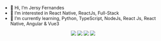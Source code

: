 - 👋 Hi, I’m Jersy Fernandes
- 👀 I’m interested in React Native, ReactJs, Full-Stack
- 🌱 I’m currently learning, Python, TypeScript, NodeJs, React Js, React Native, Angular & Vue3
  
<div align="center">
  <a href="https://instagram.com/jersy_fernandes" target="_blank"><img src="https://img.shields.io/badge/-Instagram-%23E4405F?style=for-the-badge&logo=instagram&logoColor=white" target="_blank"></a>
 <a href="https://discord.gg/jersyfernandes#2700" target="_blank"><img src="https://img.shields.io/badge/Discord-7289DA?style=for-the-badge&logo=discord&logoColor=white" target="_blank"></a> 
  <a href = "mailto:jersysilvafernandes@gmail.com"><img src="https://img.shields.io/badge/-Gmail-%23333?style=for-the-badge&logo=gmail&logoColor=white" target="_blank"></a>
  <a href="https://www.linkedin.com/in/jersy-fernandes-070840238" target="_blank"><img src="https://img.shields.io/badge/-LinkedIn-%230077B5?style=for-the-badge&logo=linkedin&logoColor=white" target="_blank"></a> 
   </div>
</div>
